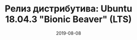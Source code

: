 ---
layout: post
title: "Релиз дистрибутива: Ubuntu 18.04.3 \"Bionic Beaver\" (LTS)"
date: 2019-08-08   
---